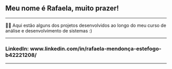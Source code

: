 <h2>Meu nome é Rafaela, muito prazer!</h2>
<hr></hr>
<p>
👩‍💻 Aqui estão alguns dos projetos desenvolvidos ao longo do meu curso de análise e desenvolvimento de sistemas :)
</p>


<hr></hr>
<h3>LinkedIn: www.linkedin.com/in/rafaela-mendonça-estefogo-b42221208/</h3>
<hr></hr>
